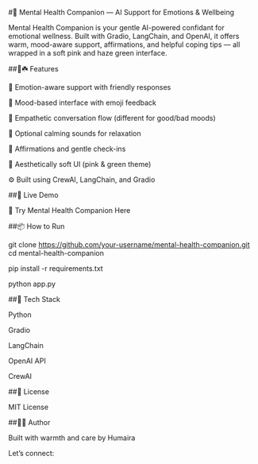 #🌿 Mental Health Companion — AI Support for Emotions & Wellbeing

Mental Health Companion is your gentle AI-powered confidant for emotional wellness. Built with Gradio, LangChain, and OpenAI, it offers warm, mood-aware support, affirmations, and helpful coping tips — all wrapped in a soft pink and haze green interface.

##🌸☘️ Features

🧠 Emotion-aware support with friendly responses

🌈 Mood-based interface with emoji feedback

💬 Empathetic conversation flow (different for good/bad moods)

🎵 Optional calming sounds for relaxation

💖 Affirmations and gentle check-ins

🎨 Aesthetically soft UI (pink & green theme)

⚙️ Built using CrewAI, LangChain, and Gradio

##🚀 Live Demo

🔗 Try Mental Health Companion Here


##📦 How to Run


git clone https://github.com/your-username/mental-health-companion.git
cd mental-health-companion

pip install -r requirements.txt

python app.py


##🧠 Tech Stack

Python

Gradio

LangChain

OpenAI API

CrewAI

##📄 License

MIT License

##🙋‍♀️ Author

Built with warmth and care by Humaira

Let’s connect: 
